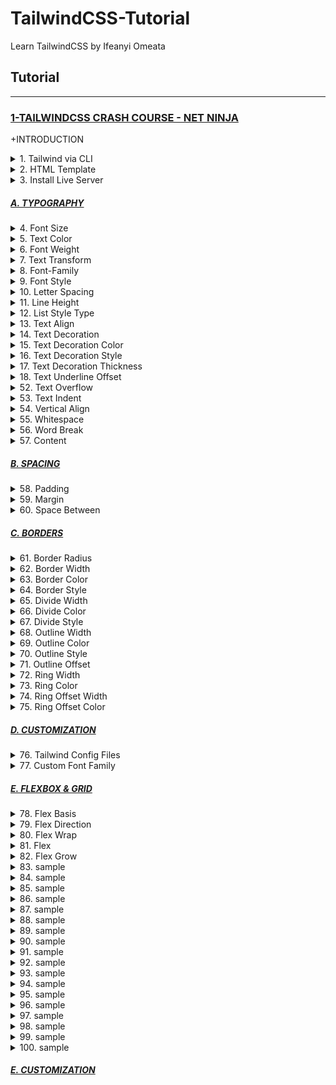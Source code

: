 # TailwindCSS-Tutorial
Learn TailwindCSS by Ifeanyi Omeata

## Tutorial

---

### [1-TAILWINDCSS CRASH COURSE - NET NINJA](#)

+INTRODUCTION

<details>
  <summary>1. Tailwind via CLI </summary>

Check Node Version:

```bash
node -v
```

Create package.json file:

```bash
npm init -y
```

Install Tailwind CSS:

```bash
npm install -D tailwindcss
```

Create a tailwind.config.js file:

```bash
npx tailwindcss init
```

Configure your template paths:

tailwind.config.js:

```javascript
/** @type {import('tailwindcss').Config} */
module.exports = {
  content: ["./public/*.{html,js}"],
  //content: ["./src/**/*.{html,js}"],
  theme: {
    extend: {},
  },
  plugins: [],
}
```

Add the Tailwind directives to your CSS:

src/styles.css:

```css
@tailwind base;
@tailwind components;
@tailwind utilities;
```

Setup Package.json build:

package.json:

```json
"scripts": {
    "build-css": "tailwindcss build -i src/styles.css -o public/styles.css --watch"
  },
```

```json
{
  "name": "ninjafood",
  "version": "1.0.0",
  "description": "",
  "main": "index.js",
  "scripts": {
    "build-css": "tailwindcss build -i src/styles.css -o public/styles.css --watch"
  },
  "keywords": [],
  "author": "",
  "license": "ISC",
  "devDependencies": {
    "tailwindcss": "^3.2.4"
  }
}
```

Start the Tailwind CLI build process:

```bash
npm run build-css
```

```bash
npx tailwindcss -i ./src/styles.css -o ./public/styles.css --watch
npx tailwindcss -i ./src/input.css -o ./dist/output.css --watch
```

Compile and minify your CSS for production:

```bash
npx tailwindcss -i ./src/styles.css -o ./public/styles.css --minify
```

</details>

<details>
  <summary>2. HTML Template</summary>

public/index.html:

```html
<html lang="en">
<head>
  <meta charset="UTF-8">
  <meta name="viewport" content="width=device-width, initial-scale=1.0">
  <title>Document</title>
  <link rel="stylesheet" href="styles.css">
</head>
<body class="text-gray-600">

    <div>
        <div>
        <nav>
            <div>
            <h1 class="font-bold uppercase">
                <a href="/">Food Ninja</a>
            </h1>
            </div>
            <ul>
            <li class="text-gray-700 font-bold">
                <a href="#">
                <span>Home</span>
                </a>
            </li>
            <li>
                <a href="#">
                <span>About</span>
                </a>
            </li>
            <li>
                <a href="#">
                <span>Contact</span>
                </a>
            </li>
            </ul>
        </nav>
        </div>

        <main>
        <div>
            <a href="#">Log in</a>
            <a href="#">Sign up</a>
        </div>

        <header>
            <h2 class="text-gray-700 text-6xl font-semibold">Recipes</h2>
            <h3 class="text-2xl font-semibold">For Ninjas</h3>
        </header>

        <div>
            <h4 class="font-bold">Latest Recipes</h4>

            <div>
            <!-- cards go here -->
            <div>
                <img src="img/stew.jpeg" alt="stew">
                <div>
                <span>5 Bean Chili Stew</span>
                <span>Recipe by Mario</span>
                </div>
            </div>
            </div>

            <h4 class="font-bold">Most Popular</h4>

            <div>
            <!-- cards go here -->
            </div>
        </div>

        <div>
            <div>Load more</div>
        </div>
        </main>
    </div>

</body>
</html>
```

</details>

<details>
  <summary>3. Install Live Server</summary>

```bash
npm install -g live-server
```

Run Live Server:

```bash
live-server public
```

</details>

##### [A. TYPOGRAPHY](#)

<details>
  <summary>4. Font Size</summary>

```html
<p class="text-sm ...">The quick brown fox ...</p>
<p class="text-base ...">The quick brown fox ...</p>
<p class="text-lg ...">The quick brown fox ...</p>
<p class="text-xl ...">The quick brown fox ...</p>
<p class="text-2xl ...">The quick brown fox ...</p>
```

```bash
Class                   Properties

text-xs	                font-size: 0.75rem; /* 12px */
                        line-height: 1rem; /* 16px */

text-sm	                font-size: 0.875rem; /* 14px */
                        line-height: 1.25rem; /* 20px */

text-base	            font-size: 1rem; /* 16px */
                        line-height: 1.5rem; /* 24px */

text-lg	                font-size: 1.125rem; /* 18px */
                        line-height: 1.75rem; /* 28px */

text-xl	                font-size: 1.25rem; /* 20px */
                        line-height: 1.75rem; /* 28px */

text-2xl	            font-size: 1.5rem; /* 24px */
                        line-height: 2rem; /* 32px */

text-3xl	            font-size: 1.875rem; /* 30px */
                        line-height: 2.25rem; /* 36px */

text-4xl	            font-size: 2.25rem; /* 36px */
                        line-height: 2.5rem; /* 40px */

text-5xl	            font-size: 3rem; /* 48px */
                        line-height: 1;

text-6xl	            font-size: 3.75rem; /* 60px */
                        line-height: 1;

text-7xl	            font-size: 4.5rem; /* 72px */
                        line-height: 1;

text-8xl	            font-size: 6rem; /* 96px */
                        line-height: 1;

text-9xl	            font-size: 8rem; /* 128px */
                        line-height: 1;
```

On Hover:

```html
<a class="text-4xl hover:text-base" href="/">Food Ninja</a>

<p class="text-sm hover:text-base">
  <!-- ... -->
</p>
```

On Media queries:

```html
<a class="text-4xl lg:text-9xl" href="/">Food Ninja</a>

<p class="text-sm md:text-base">
  <!-- ... -->
</p>
```

```html

Breakpoint prefix	        Minimum width	        CSS
sm	                        640px	                @media (min-width: 640px) { ... }
md	                        768px	                @media (min-width: 768px) { ... }
lg	                        1024px	                @media (min-width: 1024px) { ... }
xl	                        1280px	                @media (min-width: 1280px) { ... }
2xl	                        1536px	                @media (min-width: 1536px) { ... }
```



Font Size Custom Values:

```html
<a class="text-base lg:text-5base" href="/">Food Ninja</a>
```

tailwind.config.js:

```js
/** @type {import('tailwindcss').Config} */
module.exports = {
  content: ["./public/*.{html,js}"],
  theme: {
    fontSize: {
      'xs': '.75rem',
      'sm': '.875rem',
      'base': '1rem',
      '2base': '2rem',
      '3base': '3rem',
      '4base': '4rem',
      '5base': '5rem',
      'lg': '1.125rem',
      'xl': '1.25rem',
      '2xl': '1.5rem',
      '3xl': '1.875rem',
      '4xl': '2.25rem',
      '5xl': '3rem',
      '6xl': '3.75rem',
      '7xl': '4.5rem',
      '8xl': '6rem',
      '9xl': '8rem',
    },
    extend: {},
  },
  plugins: [],
}
```

Providing a default line-height:

The form => [fontSize, lineHeight]

```js
module.exports = {
  theme: {
    fontSize: {
      sm: ['14px', '20px'],
      base: ['16px', '24px'],
      lg: ['20px', '28px'],
      xl: ['24px', '32px'],
    }
  }
}
```

Also provide default letter-spacing and font-weight values:

The form => [fontSize, { lineHeight?, letterSpacing?, fontWeight? }]

```js
module.exports = {
  theme: {
    fontSize: {
      '2xl': ['1.5rem', {
        lineHeight: '2rem',
        letterSpacing: '-0.01em',
        fontWeight: '500',
      }],
      '3xl': ['1.875rem', {
        lineHeight: '2.25rem',
        letterSpacing: '-0.02em',
        fontWeight: '700',
      }],
    }
  }
}
```

Exact Values:

```html
<a class="text-[32px] lg:text-[8rem]" href="/">Food Ninja</a>

<p class="text-[14px]">
  <!-- ... -->
</p>
```

</details>

<details>
  <summary>5. Text Color</summary>

```html
<p class="text-sky-400">The quick brown fox...</p>
```

```bash
text-sky-50
text-sky-100
text-sky-200
text-sky-300
text-sky-400
text-sky-500
text-sky-600
text-sky-700
text-sky-800
text-sky-900
```

Color Choices:

```bash
text-slate-50
text-gray-50
text-zinc-50
text-neutral-50
text-stone-50
text-red-50
text-orange-50
text-amber-50
text-yellow-50
text-lime-50
text-green-50
text-emerald-50
text-teal-50
text-cyan-50
text-sky-50
text-blue-50
text-indigo-50
text-violet-50
text-purple-50
text-fuchsia-50
text-pink-50
text-rose-50
```

Default Color settings:

```html
text-inherit
text-current
text-transparent
text-black
text-white
```

Text Color Opacity:

```html
<p class="text-sky-400/100">The quick brown fox...</p>
<p class="text-sky-400/75">The quick brown fox...</p>
<p class="text-sky-400/50">The quick brown fox...</p>
<p class="text-sky-400/25">The quick brown fox...</p>
<p class="text-sky-400/0">The quick brown fox...</p>
```

```html
<p class="text-blue-600/[.06]">The quick brown fox...</p>
```

On Hover:

```html
<p class="text-slate-400 hover:text-sky-400">The quick brown fox...</p>
```

On Media queries:

```html
<p class="text-slate-400 lg:text-sky-400">The quick brown fox...</p>
```

Custom Values:

```html
<h2 class="text-exclusive text-6xl font-semibold">Recipes</h2>
```

tailwind.config.js:

```js
module.exports = {
  theme: {
    extend: {
      colors: {
        'exclusive': '#243c5a',
      },
    }
  }
}
```

Exact Values:

```html
<h2 class="text-[#50d71e] text-6xl font-semibold">Recipes</h2>

<p class="text-[#50d71e]">
  <!-- ... -->
</p>
```

</details>

<details>
  <summary>6. Font Weight</summary>

```html
Class                           Properties

font-thin	                    font-weight: 100;
font-extralight	                    font-weight: 200;
font-light	                    font-weight: 300;
font-normal	                    font-weight: 400;
font-medium	                    font-weight: 500;
font-semibold	                    font-weight: 600;
font-bold	                    font-weight: 700;
font-extrabold	                    font-weight: 800;
font-black	                    font-weight: 900;
```

```html
<p class="font-light ...">The quick brown fox ...</p>
<p class="font-normal ...">The quick brown fox ...</p>
<p class="font-medium ...">The quick brown fox ...</p>
<p class="font-semibold ...">The quick brown fox ...</p>
<p class="font-bold ...">The quick brown fox ...</p>
```

Custom Values:

```html
<h2 class="text-[#30638E] text-6xl font-extreme">Recipes</h2>
```

tailwind.config.js:

```js
module.exports = {
  theme: {
    fontWeight: {
      hairline: 100,
      'extra-light': 100,
      thin: 200,
      light: 300,
      normal: 400,
      medium: 500,
      semibold: 600,
      bold: 700,
      extrabold: 800,
      'extra-bold': 800,
      black: 900,
      'extreme': 900,
    }
  }
}
```

Exact Values:

```html
<h2 class="text-[#30638E] text-6xl font-[900]">Recipes</h2>

<p class="font-[100]">
  <!-- ... -->
</p>
```

</details>

<details>
  <summary>7. Text Transform</summary>

```html
Class                       Properties
uppercase	                text-transform: uppercase;
lowercase	                text-transform: lowercase;
capitalize	                text-transform: capitalize;
normal-case	                text-transform: none;
```

```html
<p class="normal-case ...">The quick brown fox ...</p>
<p class="uppercase ...">The quick brown fox ...</p>
<p class="lowercase ...">The quick brown fox ...</p>
<p class="capitalize ...">The quick brown fox ...</p>
```

On Hover:

```html
<h2 class="text-[#30638E] text-6xl font-[900] hover:uppercase">Recipes</h2>
```

On Media queries:

```html
<h2 class="text-[#30638E] text-6xl font-[900] lg:uppercase">Recipes</h2>
```

</details>

<details>
  <summary>8. Font-Family</summary>

```html
Class                       Properties

font-sans	                font-family: ui-sans-serif, system-ui, -apple-system,
                            BlinkMacSystemFont, "Segoe UI", Roboto, "Helvetica Neue", Arial, "Noto Sans", sans-serif, "Apple Color Emoji", "Segoe UI Emoji", "Segoe UI Symbol", "Noto Color Emoji";
font-serif	                font-family: ui-serif, Georgia, Cambria, "Times New Roman",
                            Times, serif;
font-mono	                font-family: ui-monospace, SFMono-Regular, Menlo, Monaco,
                            Consolas, "Liberation Mono", "Courier New", monospace;
```

```html
<p class="font-sans ...">The quick brown fox ...</p>
<p class="font-serif ...">The quick brown fox ...</p>
<p class="font-mono ...">The quick brown fox ...</p>
```

On Hover:

```html
<p class="font-sans hover:font-serif">
  <!-- ... -->
</p>
```

On Media queries:

```html
<p class="font-sans md:font-serif">
  <!-- ... -->
</p>
```

Custom Values:

tailwind.config.js:

```js
module.exports = {
  theme: {
    fontFamily: {
      'sans': ['ui-sans-serif', 'system-ui', ...],
      'serif': ['ui-serif', 'Georgia', ...],
      'mono': ['ui-monospace', 'SFMono-Regular', ...],
      'display': ['Oswald', ...],
      'body': ['"Open Sans"', ...],
    }
  }
}
```

```js
{
  // Array format:
  'sans': ['Helvetica', 'Arial', 'sans-serif'],

  // Comma-delimited format:
  'sans': 'Helvetica, Arial, sans-serif',
}
```

Exact Values:

```html
<h2 class="text-[#30638E] text-6xl font-[900] lg:uppercase font-['Open_Sans']">Recipes</h2>

<p class="font-['Open_Sans']">
  <!-- ... -->
</p>
```

Base Values:

styles.css:

```css
@tailwind base;
@tailwind components;
@tailwind utilities;

@layer base {
  html {
    font-family: Proxima Nova, system-ui, sans-serif;
  }
}
```

</details>

<details>
  <summary>9. Font Style </summary>

```html
Class               Properties

italic	            font-style: italic;
not-italic	        font-style: normal;
```

```html
<p class="italic ...">The quick brown fox ...</p>
<p class="not-italic ...">The quick brown fox ...</p>
```

On Hover:

```html
<h2 class="text-[#30638E] text-6xl font-[900] hover:italic">Recipes</h2>

<p class="italic hover:not-italic">
  <!-- ... -->
</p>
```

On Media queries:

```html
<h2 class="text-[#30638E] text-6xl font-[900] lg:italic">Recipes</h2>

<p class="italic md:not-italic">
  <!-- ... -->
</p>
```

</details>

<details>
  <summary>10. Letter Spacing</summary>

```html
Class                   Properties

tracking-tighter	    letter-spacing: -0.05em;
tracking-tight	        letter-spacing: -0.025em;
tracking-normal	        letter-spacing: 0em;
tracking-wide	        letter-spacing: 0.025em;
tracking-wider	        letter-spacing: 0.05em;
tracking-widest	        letter-spacing: 0.1em;
```

```html
<p class="tracking-tight ...">The quick brown fox ...</p>
<p class="tracking-normal ...">The quick brown fox ...</p>
<p class="tracking-wide ...">The quick brown fox ...</p>
```

Using negative values:

```html
<p class="-tracking-2">The quick brown fox ...</p>
```

tailwind.config.js:

```js
module.exports = {
  theme: {
    letterSpacing: {
      '1': '0em',
      '2': '0.025em',
      '3': '0.05em',
      '4': '0.1em',
    }
  }
}
```

On Hover:

```html
<p class="tracking-tight hover:tracking-wide">
  <!-- ... -->
</p>
```

On Media queries:

```html
<p class="tracking-tight md:tracking-wide">
  <!-- ... -->
</p>
```

Custom Values:

tailwind.config.js:

```js
module.exports = {
  theme: {
    letterSpacing: {
      tightest: '-.075em',
      tighter: '-.05em',
      tight: '-.025em',
      normal: '0',
      wide: '.025em',
      wider: '.05em',
      widest: '.1em',
      widest: '.25em',
    }
  }
}
```

Exact Values:

```html
<h2 class="text-[#30638E] text-6xl font-[900] tracking-[.25em]">Recipes</h2>
```

</details>

<details>
  <summary>11. Line Height</summary>

```html
Class               Properties
leading-3	        line-height: .75rem; /* 12px */
leading-4	        line-height: 1rem; /* 16px */
leading-5	        line-height: 1.25rem; /* 20px */
leading-6	        line-height: 1.5rem; /* 24px */
leading-7	        line-height: 1.75rem; /* 28px */
leading-8	        line-height: 2rem; /* 32px */
leading-9	        line-height: 2.25rem; /* 36px */
leading-10	        line-height: 2.5rem; /* 40px */
leading-none	    line-height: 1;
leading-tight	    line-height: 1.25;
leading-snug	    line-height: 1.375;
leading-normal	    line-height: 1.5;
leading-relaxed	    line-height: 1.625;
leading-loose	    line-height: 2;
```

```html
<p class="leading-normal ...">So I started to walk into the water...</p>
<p class="leading-relaxed ...">So I started to walk into the water...</p>
<p class="leading-loose ...">So I started to walk into the water...</p>
```

```html
<p class="leading-6 ...">So I started to walk into the water...</p>
<p class="leading-7 ...">So I started to walk into the water...</p>
<p class="leading-8 ...">So I started to walk into the water...</p>
```

On Hover:

```html
<h3 class="text-2xl font-semibold leading-none hover:leading-loose">For Ninjas</h3>
```

On Media queries:

```html
<h3 class="text-2xl font-semibold leading-none lg:leading-loose">For Ninjas</h3>
```

Custom Values:

tailwind.config.js:

```js
module.exports = {
  theme: {
    extend: {
      lineHeight: {
        'extra-loose': '2.5',
        '12': '3rem',
      }
    }
  }
}
```

Exact Values:

```html
<h3 class="text-2xl font-semibold leading-[3rem]">For Ninjas</h3>
```

</details>

<details>
  <summary>12. List Style Type</summary>

```html
Class           Properties
list-none	    list-style-type: none;
list-disc	    list-style-type: disc;
list-decimal	    list-style-type: decimal;
```

```html
<ul class="list-disc list-inside">
  <li>Now this is a story all about how, my life got flipped-turned upside down</li>
  <!-- ... -->
</ul>

<ol class="list-decimal list-inside">
  <li>Now this is a story all about how, my life got flipped-turned upside down</li>
  <!-- ... -->
</ol>

<ul class="list-none list-inside">
  <li>Now this is a story all about how, my life got flipped-turned upside down</li>
  <!-- ... -->
</ul>
```

On Hover:

```html
<ol class="list-none hover:list-decimal list-inside">
    <li>Now this is a story all about how, my life got flipped-turned upside down</li>
    <li>Now this is a story all about how, my life got flipped-turned upside down</li>
</ol>
```

On Media queries:

```html
<ol class="list-none lg:list-decimal list-inside">
    <li>Now this is a story all about how, my life got flipped-turned upside down</li>
    <li>Now this is a story all about how, my life got flipped-turned upside down</li>
</ol>
```

Custom Values:

tailwind.config.js:

```js
module.exports = {
  theme: {
    listStyleType: {
      none: 'none',
      disc: 'disc',
      decimal: 'decimal',
      square: 'square',
      roman: 'upper-roman',
    }
  }
}
```

Exact Values:

```html
 <ol class="list-[upper-roman] list-inside">
    <li>Now this is a story all about how, my life got flipped-turned upside down</li>
    <li>Now this is a story all about how, my life got flipped-turned upside down</li>
</ol>
```

List Style Position:

```html
Class               Properties
list-inside	        list-style-position: inside;
list-outside	        list-style-position: outside;
```

```html
<ul class="list-inside ...">
  <li>5 cups chopped Porcini mushrooms</li>
  <!-- ... -->
</ul>

<ul class="list-outside ...">
  <li>5 cups chopped Porcini mushrooms</li>
  <!-- ... -->
</ul>
```

</details>

<details>
  <summary>13. Text Align</summary>

```html
Class           Properties
text-left	    text-align: left;
text-center	    text-align: center;
text-right	    text-align: right;
text-justify	    text-align: justify;
text-start	    text-align: start;
text-end	    text-align: end;
```

```html
<p class="text-left ...">So I started to walk into the water...</p>
<p class="text-center ...">So I started to walk into the water...</p>
<p class="text-right ...">So I started to walk into the water...</p>
<p class="text-justify ...">So I started to walk into the water...</p>
```

On Hover:

```html
<p class="text-left hover:text-center">So I started to walk into the water...</p>
```

On Media queries:

```html
<p class="text-left lg:text-center">So I started to walk into the water...</p>
```

</details>

<details>
  <summary>14. Text Decoration</summary>

```html
Class           Properties

underline	    text-decoration-line: underline;
overline	    text-decoration-line: overline;
line-through	    text-decoration-line: line-through;
no-underline	    text-decoration-line: none;
```

```html
<p class="underline ...">The quick brown fox ...</p>
<p class="overline ...">The quick brown fox ...</p>
<p class="line-through ...">The quick brown fox ...</p>
<p class="no-underline ...">The quick brown fox ...</p>
```

On Hover:

```html
<a href="#" class="no-underline hover:underline">This is a sentence.</a>
```

On Media queries:

```html
<a href="#" class="no-underline lg:underline">This is a sentence.</a>
```

</details>

<details>
  <summary>15. Text Decoration Color</summary>

```html
Class                       Properties
decoration-inherit	        text-decoration-color: inherit;
decoration-current	        text-decoration-color: currentColor;
decoration-transparent	        text-decoration-color: transparent;
decoration-black	        text-decoration-color: #000;
decoration-white	        text-decoration-color: #fff;
decoration-slate-50	        text-decoration-color: #f8fafc;
decoration-slate-100	        text-decoration-color: #f1f5f9;
decoration-slate-200	        text-decoration-color: #e2e8f0;
decoration-slate-300	        text-decoration-color: #cbd5e1;
decoration-slate-400	        text-decoration-color: #94a3b8;
decoration-slate-500	        text-decoration-color: #64748b;
decoration-slate-600	        text-decoration-color: #475569;
decoration-slate-700	        text-decoration-color: #334155;
decoration-slate-800	        text-decoration-color: #1e293b;
decoration-slate-900	        text-decoration-color: #0f172a;
```

```html
<div>
  <p>
    I’m Derek, an astro-engineer based in Tattooine. I like to build X-Wings at
    <a class="underline decoration-sky-500">My Company, Inc</a>.
    Outside of work, I like to <a class="underline decoration-pink-500">watch
    pod-racing</a> and have <a class="underline decoration-indigo-500">light-saber</a> fights.
  </p>
</div>
```

Changing the opacity:

```html
<div>
  <p>
    I’m Derek, an astro-engineer based in Tattooine. I like to build X-Wings at
    <a class="underline decoration-sky-500/30">My Company, Inc</a>.
    Outside of work, I like to <a class="underline decoration-pink-500/30">watch
    pod-racing</a> and have <a class="underline decoration-indigo-500/30">light-saber</a> fights.
  </p>
</div>
```

```html
<strong class="underline decoration-sky-500/[.33]"></strong>
```

On Hover:

```html
<p class="underline decoration-sky-600 hover:decoration-blue-400">
  <!-- ... -->
</p>
```

```html
<a href="#" class="no-underline hover:underline hover:decoration-pink-700">This is a sentence.</a>
```

On Media queries:

```html
<p class="underline decoration-sky-600 md:decoration-blue-400">
  <!-- ... -->
</p>
```

Custom Values:

tailwind.config.js:

```js
module.exports = {
  theme: {
    extend: {
      colors: {
        'regal-blue': '#243c5a',
      },
    }
  }
}
```

Exact values:

```html
<p class="decoration-[#50d71e]">
  <!-- ... -->
</p>
```

</details>

<details>
  <summary>16. Text Decoration Style</summary>

```html
Class                   Properties

decoration-solid	    text-decoration-style: solid;
decoration-double	    text-decoration-style: double;
decoration-dotted	    text-decoration-style: dotted;
decoration-dashed	    text-decoration-style: dashed;
decoration-wavy	        text-decoration-style: wavy;
```

```html
<p class="underline decoration-solid ...">The quick brown fox...</p>
<p class="underline decoration-double ...">The quick brown fox...</p>
<p class="underline decoration-dotted ...">The quick brown fox...</p>
<p class="underline decoration-dashed ...">The quick brown fox...</p>
<p class="underline decoration-wavy ...">The quick brown fox...</p>
```

On Hover:

```html
<p class="underline hover:decoration-dashed">
  <!-- ... -->
</p>
```

On Media Queries:

```html
<p class="underline md:decoration-dashed">
  <!-- ... -->
</p>
```

</details>

<details>
  <summary>17. Text Decoration Thickness</summary>

```html
Class                   Properties

decoration-auto	        text-decoration-thickness: auto;
decoration-from-font	text-decoration-thickness: from-font;
decoration-0	        text-decoration-thickness: 0px;
decoration-1	        text-decoration-thickness: 1px;
decoration-2	        text-decoration-thickness: 2px;
decoration-4	        text-decoration-thickness: 4px;
decoration-8	        text-decoration-thickness: 8px;
```

```html
<p class="underline decoration-1 ...">The quick brown fox...</p>
<p class="underline decoration-2 ...">The quick brown fox...</p>
<p class="underline decoration-4 ...">The quick brown fox...</p>
```

On Hover:

```html
<p class="underline hover:decoration-4">
  <!-- ... -->
</p>
```

On Media queries:

```html
<p class="underline md:decoration-4">
  <!-- ... -->
</p>
```

Custom Values:

tailwind.config.js:

```js

module.exports = {
  theme: {
    extend: {
      textDecorationThickness: {
        3: '3px',
      }
    }
  }
}
```

Exact values:

```html
<p class="decoration-[3px]">
  <!-- ... -->
</p>
```

</details>

<details>
  <summary>18. Text Underline Offset</summary>

```html
Class                       Properties
underline-offset-auto	    text-underline-offset: auto;
underline-offset-0	    text-underline-offset: 0px;
underline-offset-1	    text-underline-offset: 1px;
underline-offset-2	    text-underline-offset: 2px;
underline-offset-4	    text-underline-offset: 4px;
underline-offset-8	    text-underline-offset: 8px;
```

```html
<p class="underline underline-offset-1 ...">The quick brown fox...</p>
<p class="underline underline-offset-2 ...">The quick brown fox...</p>
<p class="underline underline-offset-4 ...">The quick brown fox...</p>
<p class="underline underline-offset-8 ...">The quick brown fox...</p>
```

On Hover:

```html
<p class="underline hover:underline-offset-4">
  <!-- ... -->
</p>
```

On Media queries:

```html
<p class="underline md:underline-offset-4">
  <!-- ... -->
</p>
```

Custom Values:

tailwind.config.js:

```js
module.exports = {
  theme: {
    extend: {
      textUnderlineOffset: {
        3: '3px',
      }
    }
  }
}
```

Exact Values:

```html
<p class="underline-offset-[3px]">
  <!-- ... -->
</p>
```

</details>

<details>
  <summary>52. Text Overflow</summary>

```html
Class               Properties

truncate	    overflow: hidden;
                    text-overflow: ellipsis;
                    white-space: nowrap;
text-ellipsis	    text-overflow: ellipsis;
text-clip	    text-overflow: clip;
```

```html
<p class="truncate ...">...</p>
<p class="text-ellipsis overflow-hidden ...">...</p>
<p class="text-clip overflow-hidden ...">...</p>
```

On Hover:

```html
<p class="truncate hover:text-clip">
  <!-- ... -->
</p>
```

On Media queries:

```html
<p class="truncate md:text-clip">
  <!-- ... -->
</p>
```

</details>

<details>
  <summary>53. Text Indent</summary>

```html
Class       Properties
indent-0	text-indent: 0px;
indent-px	text-indent: 1px;
indent-0.5	text-indent: 0.125rem; /* 2px */
indent-1	text-indent: 0.25rem; /* 4px */
indent-1.5	text-indent: 0.375rem; /* 6px */
indent-2	text-indent: 0.5rem; /* 8px */
indent-2.5	text-indent: 0.625rem; /* 10px */
indent-3	text-indent: 0.75rem; /* 12px */
indent-3.5	text-indent: 0.875rem; /* 14px */
indent-4	text-indent: 1rem; /* 16px */
indent-5	text-indent: 1.25rem; /* 20px */
indent-6	text-indent: 1.5rem; /* 24px */
indent-7	text-indent: 1.75rem; /* 28px */
indent-8	text-indent: 2rem; /* 32px */
indent-9	text-indent: 2.25rem; /* 36px */
indent-10	text-indent: 2.5rem; /* 40px */
indent-11	text-indent: 2.75rem; /* 44px */
indent-12	text-indent: 3rem; /* 48px */
indent-14	text-indent: 3.5rem; /* 56px */
indent-16	text-indent: 4rem; /* 64px */
indent-20	text-indent: 5rem; /* 80px */
indent-24	text-indent: 6rem; /* 96px */
indent-28	text-indent: 7rem; /* 112px */
indent-32	text-indent: 8rem; /* 128px */
indent-36	text-indent: 9rem; /* 144px */
indent-40	text-indent: 10rem; /* 160px */
indent-44	text-indent: 11rem; /* 176px */
indent-48	text-indent: 12rem; /* 192px */
indent-52	text-indent: 13rem; /* 208px */
indent-56	text-indent: 14rem; /* 224px */
indent-60	text-indent: 15rem; /* 240px */
indent-64	text-indent: 16rem; /* 256px */
indent-72	text-indent: 18rem; /* 288px */
indent-80	text-indent: 20rem; /* 320px */
indent-96	text-indent: 24rem; /* 384px */
```

```html
<p class="indent-8">
  So I started to walk into the water. I won't lie to you boys, I was
  terrified. But I pressed on, and as I made my way past the breakers
  a strange calm came over me. I don't know if it was divine intervention
  or the kinship of all living things but I tell you Jerry at that moment,
  I <em>was</em> a marine biologist.
</p>
```

```html
<div class="-indent-8">
  So I started to walk into the water. I won't lie to...
</div>
```

On Hover:

```html
<div class="indent-4 hover:indent-8">
  <!-- ... -->
</div>
```

On Media queries:

```html
<div class="indent-4 md:indent-8">
  <!-- ... -->
</div>
```

Custom Values:

tailwind.config.js:

```js
module.exports = {
  theme: {
    extend: {
      spacing: {
        '128': '32rem',
      }
    }
  }
}
```

```js
module.exports = {
  theme: {
    extend: {
      textIndent: {
        '128': '32rem',
      }
    }
  }
}
```

Exact Values:

```html
<div class="indent-[50%]">
  <!-- ... -->
</div>
```

</details>

<details>
  <summary>54. Vertical Align</summary>

```html
Class                   Properties
align-baseline	        vertical-align: baseline;
align-top	        vertical-align: top;
align-middle	        vertical-align: middle;
align-bottom	        vertical-align: bottom;
align-text-top	        vertical-align: text-top;
align-text-bottom	vertical-align: text-bottom;
align-sub	        vertical-align: sub;
align-super	        vertical-align: super;
```

```html
<span class="inline-block align-baseline ...">...</span>
<span class="inline-block align-top ...">...</span>
<span class="inline-block align-middle ...">...</span>
<span class="inline-block align-bottom ...">...</span>
<span class="inline-block align-text-top ...">...</span>
<span class="inline-block align-text-bottom ...">...</span>
```

On Hover:

```html
<p class="align-middle hover:align-top">
  <!-- ... -->
</p>
```

On Media queries:

```html
<p class="align-middle md:align-top">
  <!-- ... -->
</p>
```

Exact Values:

```html
<div class="align-[4px]">
  <!-- ... -->
</div>
```

</details>

<details>
  <summary>55. Whitespace</summary>

```html
Class                           Properties
whitespace-normal	        white-space: normal;
whitespace-nowrap	        white-space: nowrap;
whitespace-pre	                white-space: pre;
whitespace-pre-line	        white-space: pre-line;
whitespace-pre-wrap	        white-space: pre-wrap;
```

Normal -
Use whitespace-normal to cause text to wrap normally within an element. Newlines and spaces will be collapsed.

```html
<div class="w-3/4 ...">
  <div class="whitespace-normal ...">Hey everyone!

It's almost 2022       and we still don't know if there is aliens living among us, or do we? Maybe the person writing this is an alien.

You will never know.</div>
</div>
```

No Wrap -
Use whitespace-nowrap to prevent text from wrapping within an element. Newlines and spaces will be collapsed.

```html
<div class="w-3/4 overflow-x-auto ...">
  <div class="whitespace-nowrap ...">Hey everyone!

It's almost 2022       and we still don't know if there is aliens living among us, or do we? Maybe the person writing this is an alien.

You will never know.</div>
</div>
```

Pre -
Use whitespace-pre to preserve newlines and spaces within an element. Text will not be wrapped.

```html
<div class="w-3/4 overflow-x-auto ...">
  <div class="whitespace-pre ...">Hey everyone!

It's almost 2022       and we still don't know if there is aliens living among us, or do we? Maybe the person writing this is an alien.

You will never know.</div>
</div>
```

Pre Line -
Use whitespace-pre-line to preserve newlines but not spaces within an element. Text will be wrapped normally.

```html
<div class="w-3/4 ...">
  <div class="whitespace-pre-line ...">Hey everyone!

It's almost 2022       and we still don't know if there is aliens living among us, or do we? Maybe the person writing this is an alien.

You will never know.</div>
</div>
```

Pre Wrap -
Use whitespace-pre-wrap to preserve newlines and spaces within an element. Text will be wrapped normally.

```html
<div class="w-3/4 ...">
  <div class="whitespace-pre-wrap ...">Hey everyone!

It's almost 2022       and we still don't know if there is aliens living among us, or do we? Maybe the person writing this is an alien.

You will never know.</div>
</div>
```

On Hover:

```html
<div class="whitespace-normal hover:whitespace-pre">
  <!-- ... -->
</div>
```

On Media queries:

```html
<div class="whitespace-normal md:whitespace-pre">
  <!-- ... -->
</div>
```

</details>

<details>
  <summary>56. Word Break</summary>

```html
Class                   Properties
break-normal	        overflow-wrap: normal;
word-break:             normal;
break-words	        overflow-wrap: break-word;
break-all	        word-break: break-all;
break-keep	        word-break: keep-all;
```

```html
<p class="break-normal ...">...</p>
<p class="break-words ...">...</p>
<p class="break-all ...">...</p>
```

On Hover:

```html
<p class="break-normal hover:break-all">
  <!-- ... -->
</p>
```

On Media queries:

```html
<p class="break-normal md:break-all">
  <!-- ... -->
</p>
```

</details>

<details>
  <summary>57. Content</summary>

```html
Class               Properties
content-none	    content: none;
```

Setting a pseudo-element's content:

```html
Higher resolution means more than just a better-quality image. With a Retina
6K display, <a class="text-sky-400 after:content-['_↗'] ..." href="https://www.
apple.com/pro-display-xdr/" target="_blank">Pro Display XDR</a> gives you
nearly 40 percent more screen real estate than a 5K display.
```

Referencing an attribute value:

```html
<div before="Hello World" class="before:content-[attr(before)]">
  <!-- ... -->
</div>
```

Using spaces and underscores:

```html
<div class="before:content-['Hello_World']">
  <!-- ... -->
</div>
```

```html
<div class="before:content-['Hello\_World']">
  <!-- ... -->
</div>
```

On Hover:

```html
<div class="before:content-['Not_Hovering'] hover:before:content-['Hovering']">
  <!-- ... -->
</div>
```

On Media queries:

```html
<div class="before:content-['Mobile'] md:before:content-['Desktop']">
  <!-- ... -->
</div>
```

Custom Values:

tailwind.config.js:

```js
module.exports = {
  theme: {
    extend: {
      content: {
        'link': 'url("/icons/link.svg")',
      },
    }
  }
}
```

Exact Values:

```html
<div class="before:content-['Hello_World']">
  <!-- ... -->
</div>
```

</details>

##### [B. SPACING](#)

<details>
  <summary>58. Padding</summary>

```html
Class                       Properties
<!-- p-0 -->
p-0	                    padding: 0px;
px-0	                    padding-left: 0px;
                            padding-right: 0px;
py-0	                    padding-top: 0px;
                            padding-bottom: 0px;
pt-0	                    padding-top: 0px;
pr-0	                    padding-right: 0px;
pb-0	                    padding-bottom: 0px;
pl-0	                    padding-left: 0px;
p-px	                    padding: 1px;
px-px	                    padding-left: 1px;
                            padding-right: 1px;
py-px	                    padding-top: 1px;
                            padding-bottom: 1px;
pt-px	                    padding-top: 1px;
pr-px	                    padding-right: 1px;
pb-px	                    padding-bottom: 1px;
pl-px	                    padding-left: 1px;
<!-- p-0.5 -->
p-0.5	                    padding: 0.125rem; /* 2px */
px-0.5	                    padding-left: 0.125rem; /* 2px */
                            padding-right: 0.125rem; /* 2px */
py-0.5	                    padding-top: 0.125rem; /* 2px */
                            padding-bottom: 0.125rem; /* 2px */
pt-0.5	                    padding-top: 0.125rem; /* 2px */
pr-0.5	                    padding-right: 0.125rem; /* 2px */
pb-0.5	                    padding-bottom: 0.125rem; /* 2px */
pl-0.5	                    padding-left: 0.125rem; /* 2px */
<!-- p-1 -->
p-1	                    padding: 0.25rem; /* 4px */
px-1	                    padding-left: 0.25rem; /* 4px */
                            padding-right: 0.25rem; /* 4px */
py-1	                    padding-top: 0.25rem; /* 4px */
                            padding-bottom: 0.25rem; /* 4px */
pt-1	                    padding-top: 0.25rem; /* 4px */
pr-1	                    padding-right: 0.25rem; /* 4px */
pb-1	                    padding-bottom: 0.25rem; /* 4px */
pl-1	                    padding-left: 0.25rem; /* 4px */
<!-- others -->
p-1.5	                    padding: 0.375rem; /* 6px */
p-2	                    padding: 0.5rem; /* 8px */
p-3	                    padding: 0.75rem; /* 12px */
p-4	                    padding: 1rem; /* 16px */
p-5	                    padding: 1.25rem; /* 20px */
p-6	                    padding: 1.5rem; /* 24px */
p-7	                    padding: 1.75rem; /* 28px */
p-8	                    padding: 2rem; /* 32px */
p-9	                    padding: 2.25rem; /* 36px */
p-10	                    padding: 2.5rem; /* 40px */
p-11	                    padding: 2.75rem; /* 44px */
p-12	                    padding: 3rem; /* 48px */
p-14	                    padding: 3.5rem; /* 56px */
p-16	                    padding: 4rem; /* 64px */
p-20	                    padding: 5rem; /* 80px */
p-24	                    padding: 6rem; /* 96px */
p-28	                    padding: 7rem; /* 112px */
p-32	                    padding: 8rem; /* 128px */
p-36	                    padding: 9rem; /* 144px */
p-40	                    padding: 10rem; /* 160px */
p-44                        padding: 11rem; /* 176px */
p-48	                    padding: 12rem; /* 192px */
p-52	                    padding: 13rem; /* 208px */
p-56	                    padding: 14rem; /* 224px */
p-60	                    padding: 15rem; /* 240px */
p-64	                    padding: 16rem; /* 256px */
p-72	                    padding: 18rem; /* 288px */
p-80	                    padding: 20rem; /* 320px */
p-96	                    padding: 24rem; /* 384px */
```

```html
<div class="pt-6 ...">pt-6</div>
<div class="pr-4 ...">pr-4</div>
<div class="pb-8 ...">pb-8</div>
<div class="pl-2 ...">pl-2</div>

<div class="px-8 ...">px-8</div>
<div class="py-8 ...">py-8</div>
<div class="p-8 ...">p-8</div>
```

On Hover:

```html
<div class="py-4 hover:py-8">
  <!-- ... -->
</div>
```

On Media queries:

```html
<div class="py-4 md:py-8">
  <!-- ... -->
</div>
```

Custom Values:

tailwind.config.js:

```js
module.exports = {
  theme: {
    extend: {
      spacing: {
        '5px': '5px',
      }
    }
  }
}
```

```js
module.exports = {
  theme: {
    extend: {
      padding: {
        '5px': '5px',
      }
    }
  }
}
```

Exact Values:

```html
<div class="p-[5px]">
  <!-- ... -->
</div>
```

</details>

<details>
  <summary>59. Margin</summary>

```html
Class                   Properties
<!-- p-0 -->
m-0	                margin: 0px;
mx-0	                margin-left: 0px;
                        margin-right: 0px;
my-0	                margin-top: 0px;
                        margin-bottom: 0px;
mt-0	                margin-top: 0px;
mr-0	                margin-right: 0px;
mb-0	                margin-bottom: 0px;
ml-0	                margin-left: 0px;
<!-- p-px -->
m-px	                margin: 1px;
mx-px	                margin-left: 1px;
                        margin-right: 1px;
my-px	                margin-top: 1px;
                        margin-bottom: 1px;
mt-px	                margin-top: 1px;
mr-px	                margin-right: 1px;
mb-px	                margin-bottom: 1px;
ml-px	                margin-left: 1px;
<!-- p-0.5 -->
m-0.5	                margin: 0.125rem; /* 2px */
mx-0.5	                margin-left: 0.125rem; /* 2px */
                        margin-right: 0.125rem; /* 2px */
my-0.5	                margin-top: 0.125rem; /* 2px */
                        margin-bottom: 0.125rem; /* 2px */
mt-0.5	                margin-top: 0.125rem; /* 2px */
mr-0.5	                margin-right: 0.125rem; /* 2px */
mb-0.5	                margin-bottom: 0.125rem; /* 2px */
ml-0.5	                margin-left: 0.125rem; /* 2px */
<!-- p-1 -->
m-1	                margin: 0.25rem; /* 4px */
mx-1	                margin-left: 0.25rem; /* 4px */
                        margin-right: 0.25rem; /* 4px */
my-1	                margin-top: 0.25rem; /* 4px */
                        margin-bottom: 0.25rem; /* 4px */
mt-1	                margin-top: 0.25rem; /* 4px */
mr-1	                margin-right: 0.25rem; /* 4px */
mb-1	                margin-bottom: 0.25rem; /* 4px */
ml-1	                margin-left: 0.25rem; /* 4px */
<!-- others -->
m-1.5	                margin: 0.375rem; /* 6px */
m-2	                margin: 0.5rem; /* 8px */
m-2.5	                margin: 0.625rem; /* 10px */
m-3	                margin: 0.75rem; /* 12px */
m-3.5	                margin: 0.875rem; /* 14px */
m-4	                margin: 1rem; /* 16px */
m-5	                margin: 1.25rem; /* 20px */
m-6	                margin: 1.5rem; /* 24px */
m-7	                margin: 1.75rem; /* 28px */
m-8	                margin: 2rem; /* 32px */
m-9	                margin: 2.25rem; /* 36px */
m-10	                margin: 2.5rem; /* 40px */
m-11	                margin: 2.75rem; /* 44px */
m-12	                margin: 3rem; /* 48px */
m-14	                margin: 3.5rem; /* 56px */
m-16	                margin: 4rem; /* 64px */
m-20	                margin: 5rem; /* 80px */
m-24	                margin: 6rem; /* 96px */
m-28	                margin: 7rem; /* 112px */
m-32	                margin: 8rem; /* 128px */
m-36	                margin: 9rem; /* 144px */
m-40	                margin: 10rem; /* 160px */
m-44	                margin: 11rem; /* 176px */
m-48	                margin: 12rem; /* 192px */
m-52	                margin: 13rem; /* 208px */
m-56	                margin: 14rem; /* 224px */
m-60	                margin: 15rem; /* 240px */
m-64	                margin: 16rem; /* 256px */
m-72	                margin: 18rem; /* 288px */
m-80	                margin: 20rem; /* 320px */
m-96	                margin: 24rem; /* 384px */
<!-- auto -->
m-auto	                margin: auto;
mx-auto	                margin-left: auto;
                        margin-right: auto;
my-auto	                margin-top: auto;
                        margin-bottom: auto;
mt-auto	                margin-top: auto;
mr-auto	                margin-right: auto;
mb-auto	                margin-bottom: auto;
ml-auto	                margin-left: auto;
```

```html
<div class="mt-6 ...">mt-6</div>
<div class="mr-4 ...">mr-4</div>
<div class="mb-8 ...">mb-8</div>
<div class="ml-2 ...">ml-2</div>

<div class="mx-8 ...">mx-8</div>
<div class="my-8 ...">my-8</div>
<div class="m-8 ...">m-8</div>

<div class="w-36 h-16 bg-sky-400 opacity-20 ..."></div>
<div class="-mt-8 bg-sky-300 ...">-mt-8</div>
```

On Hover:

```html
<div class="mt-4 hover:mt-8">
  <!-- ... -->
</div>
```

On Media Queries:

```html
<div class="mt-4 md:mt-8">
  <!-- ... -->
</div>
```

Custom Values:

tailwind.config.js:

```js
module.exports = {
  theme: {
    extend: {
      spacing: {
        '5px': '5px',
      }
    }
  }
}
```

```js
module.exports = {
  theme: {
    extend: {
      margin: {
        '5px': '5px',
      }
    }
  }
}
```

Exact Values:

```html
<div class="m-[5px]">
  <!-- ... -->
</div>
```

</details>

<details>
  <summary>60. Space Between</summary>

```html
Class                       Properties

space-x-0 > * + *	    margin-left: 0px;
space-y-0 > * + *	    margin-top: 0px;
space-x-0.5 > * + *	    margin-left: 0.125rem; /* 2px */
space-y-0.5 > * + *	    margin-top: 0.125rem; /* 2px */
space-x-1 > * + *	    margin-left: 0.25rem; /* 4px */
space-y-1 > * + *	    margin-top: 0.25rem; /* 4px */
space-x-1.5 > * + *	    margin-left: 0.375rem; /* 6px */
space-y-1.5 > * + *	    margin-top: 0.375rem; /* 6px */
space-x-2 > * + *	    margin-left: 0.5rem; /* 8px */
space-y-2 > * + *	    margin-top: 0.5rem; /* 8px */
space-x-2.5 > * + *	    margin-left: 0.625rem; /* 10px */
space-y-2.5 > * + *	    margin-top: 0.625rem; /* 10px */
space-x-3 > * + *	    margin-left: 0.75rem; /* 12px */
space-y-3 > * + *	    margin-top: 0.75rem; /* 12px */
space-x-3.5 > * + *	    margin-left: 0.875rem; /* 14px */
space-y-3.5 > * + *	    margin-top: 0.875rem; /* 14px */
space-x-4 > * + *	    margin-left: 1rem; /* 16px */
space-y-4 > * + *	    margin-top: 1rem; /* 16px */
space-x-5 > * + *	    margin-left: 1.25rem; /* 20px */
space-y-5 > * + *	    margin-top: 1.25rem; /* 20px */
space-x-6 > * + *	    margin-left: 1.5rem; /* 24px */
space-y-6 > * + *	    margin-top: 1.5rem; /* 24px */
space-x-7 > * + *	    margin-left: 1.75rem; /* 28px */
space-y-7 > * + *	    margin-top: 1.75rem; /* 28px */
space-x-8 > * + *	    margin-left: 2rem; /* 32px */
space-y-8 > * + *	    margin-top: 2rem; /* 32px */
space-x-9 > * + *	    margin-left: 2.25rem; /* 36px */
space-y-9 > * + *	    margin-top: 2.25rem; /* 36px */
space-x-10 > * + *	    margin-left: 2.5rem; /* 40px */
space-y-10 > * + *	    margin-top: 2.5rem; /* 40px */
space-x-11 > * + *	    margin-left: 2.75rem; /* 44px */
space-y-11 > * + *	    margin-top: 2.75rem; /* 44px */
space-x-12 > * + *	    margin-left: 3rem; /* 48px */
space-y-12 > * + *	    margin-top: 3rem; /* 48px */
space-x-14 > * + *	    margin-left: 3.5rem; /* 56px */
space-y-14 > * + *	    margin-top: 3.5rem; /* 56px */
space-x-16 > * + *	    margin-left: 4rem; /* 64px */
space-y-16 > * + *	    margin-top: 4rem; /* 64px */
space-x-20 > * + *	    margin-left: 5rem; /* 80px */
space-y-20 > * + *	    margin-top: 5rem; /* 80px */
space-x-24 > * + *	    margin-left: 6rem; /* 96px */
space-y-24 > * + *	    margin-top: 6rem; /* 96px */
space-x-28 > * + *	    margin-left: 7rem; /* 112px */
space-y-28 > * + *	    margin-top: 7rem; /* 112px */
space-x-32 > * + *	    margin-left: 8rem; /* 128px */
space-y-32 > * + *	    margin-top: 8rem; /* 128px */
space-x-36 > * + *	    margin-left: 9rem; /* 144px */
space-y-36 > * + *	    margin-top: 9rem; /* 144px */
space-x-40 > * + *	    margin-left: 10rem; /* 160px */
space-y-40 > * + *	    margin-top: 10rem; /* 160px */
space-x-44 > * + *	    margin-left: 11rem; /* 176px */
space-y-44 > * + *	    margin-top: 11rem; /* 176px */
space-x-48 > * + *	    margin-left: 12rem; /* 192px */
space-y-48 > * + *	    margin-top: 12rem; /* 192px */
space-x-52 > * + *	    margin-left: 13rem; /* 208px */
space-y-52 > * + *	    margin-top: 13rem; /* 208px */
space-x-56 > * + *	    margin-left: 14rem; /* 224px */
space-y-56 > * + *	    margin-top: 14rem; /* 224px */
space-x-60 > * + *	    margin-left: 15rem; /* 240px */
space-y-60 > * + *	    margin-top: 15rem; /* 240px */
space-x-64 > * + *	    margin-left: 16rem; /* 256px */
space-y-64 > * + *	    margin-top: 16rem; /* 256px */
space-x-72 > * + *	    margin-left: 18rem; /* 288px */
space-y-72 > * + *	    margin-top: 18rem; /* 288px */
space-x-80 > * + *	    margin-left: 20rem; /* 320px */
space-y-80 > * + *	    margin-top: 20rem; /* 320px */
space-x-96 > * + *	    margin-left: 24rem; /* 384px */
space-y-96 > * + *	    margin-top: 24rem; /* 384px */
space-x-px > * + *	    margin-left: 1px;
space-y-px > * + *	    margin-top: 1px;
space-y-reverse > * + *	    --tw-space-y-reverse: 1;
space-x-reverse > * + *	    --tw-space-x-reverse: 1;
```

```html
<div class="flex space-x-4 ...">
  <div>01</div>
  <div>02</div>
  <div>03</div>
</div>
```

```html
<div class="flex flex-col space-y-4 ...">
  <div>01</div>
  <div>02</div>
  <div>03</div>
</div>
```

```html
<div class="flex flex-row-reverse space-x-4 space-x-reverse ...">
  <div>01</div>
  <div>02</div>
  <div>03</div>
</div>
```

```html
<div class="flex -space-x-4 ...">
  <!-- ... -->
</div>
```

On Hover:

```html
<div class="flex space-x-2 hover:space-x-8">
  <!-- ... -->
</div>
```

On Media queries:

```html
<div class="flex space-x-2 md:space-x-8">
  <!-- ... -->
</div>
```

Custom Values:

tailwind.config.js:

```js
module.exports = {
  theme: {
    extend: {
      spacing: {
        '5px': '5px',
      }
    }
  }
}
```

```js
module.exports = {
  theme: {
    extend: {
      space: {
        '5px': '5px',
      }
    }
  }
}
```

Exact Values:

```html
<div class="space-y-[5px]">
  <!-- ... -->
</div>
```

</details>

##### [C. BORDERS](#)

<details>
  <summary>61. Border Radius</summary>

```html
Class                       Properties

rounded-none	            border-radius: 0px;
rounded-sm	            border-radius: 0.125rem; /* 2px */
rounded	                    border-radius: 0.25rem; /* 4px */
rounded-md	            border-radius: 0.375rem; /* 6px */
rounded-lg	            border-radius: 0.5rem; /* 8px */
rounded-xl	            border-radius: 0.75rem; /* 12px */
rounded-2xl	            border-radius: 1rem; /* 16px */
rounded-3xl	            border-radius: 1.5rem; /* 24px */
rounded-full	            border-radius: 9999px;

rounded-t-none	        border-top-left-radius: 0px;
                        border-top-right-radius: 0px;
rounded-t-sm	        border-top-left-radius: 0.125rem; /* 2px */
                        border-top-right-radius: 0.125rem; /* 2px */
rounded-t	            border-top-left-radius: 0.25rem; /* 4px */
                        border-top-right-radius: 0.25rem; /* 4px */
rounded-t-md	        border-top-left-radius: 0.375rem; /* 6px */
                        border-top-right-radius: 0.375rem; /* 6px */
rounded-t-lg	        border-top-left-radius: 0.5rem; /* 8px */
                        border-top-right-radius: 0.5rem; /* 8px */
rounded-t-xl	        border-top-left-radius: 0.75rem; /* 12px */
                        border-top-right-radius: 0.75rem; /* 12px */
rounded-t-2xl	        border-top-left-radius: 1rem; /* 16px */
                        border-top-right-radius: 1rem; /* 16px */
rounded-t-3xl	        border-top-left-radius: 1.5rem; /* 24px */
                        border-top-right-radius: 1.5rem; /* 24px */
rounded-t-full	        border-top-left-radius: 9999px;
                        border-top-right-radius: 9999px;

rounded-r-none	        border-top-right-radius: 0px;
                        border-bottom-right-radius: 0px;
rounded-r-sm	        border-top-right-radius: 0.125rem; /* 2px */
                        border-bottom-right-radius: 0.125rem; /* 2px */
rounded-r	            border-top-right-radius: 0.25rem; /* 4px */
                        border-bottom-right-radius: 0.25rem; /* 4px */
rounded-r-md	        border-top-right-radius: 0.375rem; /* 6px */
                        border-bottom-right-radius: 0.375rem; /* 6px */
rounded-r-lg	        border-top-right-radius: 0.5rem; /* 8px */
                        border-bottom-right-radius: 0.5rem; /* 8px */
rounded-r-xl	        border-top-right-radius: 0.75rem; /* 12px */
                        border-bottom-right-radius: 0.75rem; /* 12px */
rounded-r-2xl	        border-top-right-radius: 1rem; /* 16px */
                        border-bottom-right-radius: 1rem; /* 16px */
rounded-r-3xl	        border-top-right-radius: 1.5rem; /* 24px */
                        border-bottom-right-radius: 1.5rem; /* 24px */
rounded-r-full	        border-top-right-radius: 9999px;
                        border-bottom-right-radius: 9999px;

rounded-b-none	        border-bottom-right-radius: 0px;
                        border-bottom-left-radius: 0px;
rounded-b-sm	        border-bottom-right-radius: 0.125rem; /* 2px */
                        border-bottom-left-radius: 0.125rem; /* 2px */
rounded-b	            border-bottom-right-radius: 0.25rem; /* 4px */
                        border-bottom-left-radius: 0.25rem; /* 4px */
rounded-b-md	        border-bottom-right-radius: 0.375rem; /* 6px */
                        border-bottom-left-radius: 0.375rem; /* 6px */
rounded-b-lg	        border-bottom-right-radius: 0.5rem; /* 8px */
                        border-bottom-left-radius: 0.5rem; /* 8px */
rounded-b-xl	        border-bottom-right-radius: 0.75rem; /* 12px */
                        border-bottom-left-radius: 0.75rem; /* 12px */
rounded-b-2xl	        border-bottom-right-radius: 1rem; /* 16px */
                        border-bottom-left-radius: 1rem; /* 16px */
rounded-b-3xl	        border-bottom-right-radius: 1.5rem; /* 24px */
                        border-bottom-left-radius: 1.5rem; /* 24px */
rounded-b-full	        border-bottom-right-radius: 9999px;
                        border-bottom-left-radius: 9999px;

rounded-l-none	        border-top-left-radius: 0px;
                        border-bottom-left-radius: 0px;
rounded-l-sm	        border-top-left-radius: 0.125rem; /* 2px */
                        border-bottom-left-radius: 0.125rem; /* 2px */
rounded-l	            border-top-left-radius: 0.25rem; /* 4px */
                        border-bottom-left-radius: 0.25rem; /* 4px */
rounded-l-md	        border-top-left-radius: 0.375rem; /* 6px */
                        border-bottom-left-radius: 0.375rem; /* 6px */
rounded-l-lg	        border-top-left-radius: 0.5rem; /* 8px */
                        border-bottom-left-radius: 0.5rem; /* 8px */
rounded-l-xl	        border-top-left-radius: 0.75rem; /* 12px */
                        border-bottom-left-radius: 0.75rem; /* 12px */
rounded-l-2xl	        border-top-left-radius: 1rem; /* 16px */
                        border-bottom-left-radius: 1rem; /* 16px */
rounded-l-3xl	        border-top-left-radius: 1.5rem; /* 24px */
                        border-bottom-left-radius: 1.5rem; /* 24px */
rounded-l-full	        border-top-left-radius: 9999px;
                        border-bottom-left-radius: 9999px;

rounded-tl-none	        border-top-left-radius: 0px;
rounded-tl-sm	        border-top-left-radius: 0.125rem; /* 2px */
rounded-tl	            border-top-left-radius: 0.25rem; /* 4px */
rounded-tl-md	        border-top-left-radius: 0.375rem; /* 6px */
rounded-tl-lg	        border-top-left-radius: 0.5rem; /* 8px */
rounded-tl-xl	        border-top-left-radius: 0.75rem; /* 12px */
rounded-tl-2xl	        border-top-left-radius: 1rem; /* 16px */
rounded-tl-3xl	        border-top-left-radius: 1.5rem; /* 24px */
rounded-tl-full	        border-top-left-radius: 9999px;

rounded-tr-none	        border-top-right-radius: 0px;
rounded-tr-sm	        border-top-right-radius: 0.125rem; /* 2px */
rounded-tr	            border-top-right-radius: 0.25rem; /* 4px */
rounded-tr-md	        border-top-right-radius: 0.375rem; /* 6px */
rounded-tr-lg	        border-top-right-radius: 0.5rem; /* 8px */
rounded-tr-xl	        border-top-right-radius: 0.75rem; /* 12px */
rounded-tr-2xl	        border-top-right-radius: 1rem; /* 16px */
rounded-tr-3xl	        border-top-right-radius: 1.5rem; /* 24px */
rounded-tr-full	        border-top-right-radius: 9999px;

rounded-br-none	        border-bottom-right-radius: 0px;
rounded-br-sm	        border-bottom-right-radius: 0.125rem; /* 2px */
rounded-br	            border-bottom-right-radius: 0.25rem; /* 4px */
rounded-br-md	        border-bottom-right-radius: 0.375rem; /* 6px */
rounded-br-lg	        border-bottom-right-radius: 0.5rem; /* 8px */
rounded-br-xl	        border-bottom-right-radius: 0.75rem; /* 12px */
rounded-br-2xl	        border-bottom-right-radius: 1rem; /* 16px */
rounded-br-3xl	        border-bottom-right-radius: 1.5rem; /* 24px */
rounded-br-full	        border-bottom-right-radius: 9999px;

rounded-bl-none	        border-bottom-left-radius: 0px;
rounded-bl-sm	        border-bottom-left-radius: 0.125rem; /* 2px */
rounded-bl	            border-bottom-left-radius: 0.25rem; /* 4px */
rounded-bl-md	        border-bottom-left-radius: 0.375rem; /* 6px */
rounded-bl-lg	        border-bottom-left-radius: 0.5rem; /* 8px */
rounded-bl-xl	        border-bottom-left-radius: 0.75rem; /* 12px */
rounded-bl-2xl	        border-bottom-left-radius: 1rem; /* 16px */
rounded-bl-3xl	        border-bottom-left-radius: 1.5rem; /* 24px */
rounded-bl-full	        border-bottom-left-radius: 9999px;
```

```html
<div class="rounded ..."></div>
<div class="rounded-md ..."></div>
<div class="rounded-lg ..."></div>
<div class="rounded-full ..."></div>
```

Pill buttons:

```html
<button class="rounded-full ...">Save Changes</button>
```

No rounding/border-Radius:

```html
<button class="rounded-none ...">Save Changes</button>
```

Rounding sides separately:

```html
<div class="rounded-t-lg ..."></div>
<div class="rounded-r-lg ..."></div>
<div class="rounded-b-lg ..."></div>
<div class="rounded-l-lg ..."></div>
```

Rounding corners separately:

```html
<div class="rounded-tl-lg ..."></div>
<div class="rounded-tr-lg ..."></div>
<div class="rounded-br-lg ..."></div>
<div class="rounded-bl-lg ..."></div>
```

On Hover:

```html
<div class="rounded hover:rounded-lg">
  <!-- ... -->
</div>
```

On Media Queries:

```html
<div class="rounded md:rounded-lg">
  <!-- ... -->
</div>
```

Custom Values:

tailwind.config.js:

```js
module.exports = {
  theme: {
    borderRadius: {
      'none': '0',
      'sm': '0.125rem',
      DEFAULT: '0.25rem',
      DEFAULT: '4px',
      'md': '0.375rem',
      'lg': '0.5rem',
      'full': '9999px',
      'large': '12px',
    }
  }
}
```

Exact Values:

```html
<div class="rounded-[12px]">
  <!-- ... -->
</div>
```

</details>

<details>
  <summary>62. Border Width</summary>

```html
Class                   Properties
border-0	            border-width: 0px;
border-2	            border-width: 2px;
border-4	            border-width: 4px;
border-8	            border-width: 8px;
border	                    border-width: 1px;

border-x-0	            border-left-width: 0px;
                        border-right-width: 0px;
border-x-2	            border-left-width: 2px;
                        border-right-width: 2px;
border-x-4	            border-left-width: 4px;
                        border-right-width: 4px;
border-x-8	            border-left-width: 8px;
                        border-right-width: 8px;
border-x	            border-left-width: 1px;
                        border-right-width: 1px;

border-y-0	            border-top-width: 0px;
                        border-bottom-width: 0px;
border-y-2	            border-top-width: 2px;
                        border-bottom-width: 2px;
border-y-4	            border-top-width: 4px;
                        border-bottom-width: 4px;
border-y-8	            border-top-width: 8px;
                        border-bottom-width: 8px;
border-y	            border-top-width: 1px;
                        border-bottom-width: 1px;

border-t-0	            border-top-width: 0px;
border-t-2	            border-top-width: 2px;
border-t-4	            border-top-width: 4px;
border-t-8	            border-top-width: 8px;
border-t	            border-top-width: 1px;

border-r-0	            border-right-width: 0px;
border-r-2	            border-right-width: 2px;
border-r-4	            border-right-width: 4px;
border-r-8	            border-right-width: 8px;
border-r	            border-right-width: 1px;

border-b-0	            border-bottom-width: 0px;
border-b-2	            border-bottom-width: 2px;
border-b-4	            border-bottom-width: 4px;
border-b-8	            border-bottom-width: 8px;
border-b	            border-bottom-width: 1px;

border-l-0	            border-left-width: 0px;
border-l-2	            border-left-width: 2px;
border-l-4	            border-left-width: 4px;
border-l-8	            border-left-width: 8px;
border-l	            border-left-width: 1px;
```

All sides:

```html
<div class="border border-sky-500"></div>
<div class="border-2 border-sky-500"></div>
<div class="border-4 border-sky-500"></div>
<div class="border-8 border-sky-500"></div>
```

Individual sides:

```html
<div class="border-t-4 border-indigo-500 ..."></div>
<div class="border-r-4 border-indigo-500 ..."></div>
<div class="border-b-4 border-indigo-500 ..."></div>
<div class="border-l-4 border-indigo-500 ..."></div>
```

Horizontal and vertical sides:

```html
<div class="border-x-4 border-indigo-500 ..."></div>
<div class="border-y-4 border-indigo-500 ..."></div>
```

Between elements:

```html
<div class="divide-y divide-slate-700 ...">
  <div>01</div>
  <div>02</div>
  <div>03</div>
</div>
```

On Hover:

```html
<div class="border-2 hover:border-t-4">
  <!-- ... -->
</div>
```

On Media queries:

```html
<div class="border-2 md:border-t-4">
  <!-- ... -->
</div>
```

Custom Values:

```js
module.exports = {
  theme: {
    borderWidth: {
      DEFAULT: '1px',
      '0': '0',
      '2': '2px',
      '3': '3px',
      '4': '4px',
      '6': '6px',
      '8': '8px',
    }
  }
}
```

Exact Values:

```html
<div class="border-t-[3px]">
  <!-- ... -->
</div>
```

</details>

<details>
  <summary>63. Border Color</summary>

```html
Class                               Properties

border-inherit	                    border-color: inherit;
border-current	                    border-color: currentColor;
border-transparent	            border-color: transparent;
border-black	                    border-color: rgb(0 0 0);
border-white	                    border-color: rgb(255 255 255);

border-slate-50	                    border-color: rgb(248 250 252);
border-slate-100	            border-color: rgb(241 245 249);
border-slate-200	            border-color: rgb(226 232 240);
border-slate-300	            border-color: rgb(203 213 225);
border-slate-400	             border-color: rgb(148 163 184);
border-slate-500	            border-color: rgb(100 116 139);
border-slate-600	            border-color: rgb(71 85 105);
border-slate-700	            border-color: rgb(51 65 85);
border-slate-800	            border-color: rgb(30 41 59);
border-slate-900	            border-color: rgb(15 23 42);
```

Setting the border color:

```html
<input class="border-2 border-rose-500 ...">
```

Changing the opacity:

```html
<div class="border-4 border-indigo-500/100 ..."></div>
<div class="border-4 border-indigo-500/75 ..."></div>
<div class="border-4 border-indigo-500/50 ..."></div>
```

```html
<div class="border-4 border-indigo-600/[.55] ..."></div>
```

Individual sides:

```html
<div class="border-4 border-indigo-200 border-t-indigo-500 ..."></div>
<div class="border-4 border-indigo-200 border-r-indigo-500 ..."></div>
<div class="border-4 border-indigo-200 border-b-indigo-500 ..."></div>
<div class="border-4 border-indigo-200 border-l-indigo-500 ..."></div>
```

Horizontal and vertical sides:

```html
<div class="border-4 border-indigo-200 border-x-indigo-500 ..."></div>
<div class="border-4 border-indigo-200 border-y-indigo-500 ..."></div>
```

On Hover:

```html
<button class="border border-slate-300 hover:border-slate-400 ...">
  Send email
</button>
```

On Media queries:

```html
<button class="border-blue-500 md:border-green-500">
  <!-- ... -->
</button>
```

Custom Values:

tailwind.config.js:

```js
module.exports = {
  theme: {
    extend: {
      colors: {
        'regal-blue': '#243c5a',
      },
    }
  }
}
```

Exact Values:

```html
<button class="border-[#243c5a]">
  <!-- ... -->
</button>
```

</details>

<details>
  <summary>64. Border Style</summary>

```html
Class                       Properties
border-solid	            border-style: solid;
border-dashed	            border-style: dashed;
border-dotted	            border-style: dotted;
border-double	            border-style: double;
border-hidden	            border-style: hidden;
border-none	                border-style: none;
```

```html
<div class="border-solid border-2 border-sky-500 ..."></div>
<div class="border-dashed border-2 border-sky-500 ..."></div>
<div class="border-dotted border-2 border-sky-500 ..."></div>
<div class="border-double border-4 border-sky-500 ..."></div>
```

No style:

```html
<button class="border-none ...">Save Changes</button>
```

On Hover:

```html
<div class="border-solid hover:border-dotted">
  <!-- ... -->
</div>
```

On Media queries:

```html
<div class="border-solid md:border-dotted">
  <!-- ... -->
</div>
```

</details>

<details>
  <summary>65. Divide Width</summary>

Add borders between horizontal children:

```html
<div class="grid grid-cols-3 divide-x">
  <div>01</div>
  <div>02</div>
  <div>03</div>
</div>
```

Add borders between stacked children:

```html
<div class="grid grid-cols-1 divide-y">
  <div>01</div>
  <div>02</div>
  <div>03</div>
</div>
```

Reversing children order:

```html
<div class="flex flex-col-reverse divide-y divide-y-reverse">
  <div>01</div>
  <div>02</div>
  <div>03</div>
</div>
```

On Hover:

```html
<div class="divide-y divide-gray-400 hover:divide-y-8">
  <!-- ... -->
</div>
```

On Media queries:

```html
<div class="divide-y divide-gray-400 md:divide-y-8">
  <!-- ... -->
</div>
```

Exact Values:

```html
<div class="divide-x-[3px]">
  <!-- ... -->
</div>
```

</details>

<details>
  <summary>66. Divide Color</summary>

Setting the divide color:

```html
<div class="divide-y divide-blue-200">
  <div>01</div>
  <div>02</div>
  <div>03</div>
</div>
```

Changing the opacity:

```html
<div class="divide-y-4 divide-slate-400/25 ...">
  <!-- ... -->
</div>
```

```html
<div class="divide-y-4 divide-slate-400/[.24] ...">
  <!-- ... -->
</div>
```

On Hover:

```html
<div class="divide-y divide-teal-400 hover:divide-pink-400">
  <!-- ... -->
</div>
```

On Media queries:

```html
<div class="divide-y divide-teal-400 md:divide-pink-400">
  <!-- ... -->
</div>
```

Custom Values:

```html
<div class="divide-[#243c5a]">
  <!-- ... -->
</div>
```

</details>

<details>
  <summary>67. Divide Style</summary>

Set the divide style:

```html
<div class="divide-y divide-dashed">
  <div>01</div>
  <div>02</div>
  <div>03</div>
</div>
```

On Hover:

```html
<div class="divide-y divide-dashed hover:divide-solid">
  <!-- ... -->
</div>
```

On Media queries:

```html
<div class="divide-y divide-dashed md:divide-solid">
  <!-- ... -->
</div>
```

</details>

<details>
  <summary>68. Outline Width</summary>

Setting the outline width:

```html
<button class="outline outline-offset-2 outline-1 ...">Button A</button>
<button class="outline outline-offset-2 outline-2 ...">Button B</button>
<button class="outline outline-offset-2 outline-4 ...">Button C</button>
```

On Hover:

```html
<div class="outline hover:outline-2">
  <!-- ... -->
</div>
```

On Media queries:

```html
<div class="outline md:outline-2">
  <!-- ... -->
</div>
```

Exact Values:

```html
<div class="outline-[5px]">
  <!-- ... -->
</div>
```

</details>

<details>
  <summary>69. Outline Color</summary>

Setting the outline color:

```html
<button class="outline outline-offset-2 outline-blue-500 ...">Button A</button>
<button class="outline outline-offset-2 outline-cyan-500 ...">Button B</button>
<button class="outline outline-offset-2 outline-pink-500 ...">Button C</button>
```

Changing the opacity:

```html
<button class="outline-2 outline-blue-500/50 ...">Save Changes</button>
```

```html
<button class="outline-4 outline-pink-400/[.55] ..."></button>
```

On Hover:

```html
<button class="outline hover:outline-blue-400">
  <!-- ... -->
</button>
```

On Media queries:

```html
<button class="outline md:outline-blue-400">
  <!-- ... -->
</button>
```

Exact Values:

```html
<button class="outline-[#243c5a]">
  <!-- ... -->
</button>
```

</details>

<details>
  <summary>70. Outline Style</summary>

Setting the outline style:

```html
<button class="outline outline-2  outline-offset-2 ...">Button A</button>
<button class="outline-dashed outline-2 outline-offset-2 ...">Button B</button>
<button class="outline-dotted outline-2 outline-offset-2 ...">Button C</button>
<button class="outline-double outline-3 outline-offset-2 ...">Button D</button>
```

Removing outlines:

```html
<input type="text"
  placeholder="Default focus style"
  class="..." />

<input type="text"
  placeholder="Custom focus style"
  class="focus:outline-none focus:ring focus:border-blue-500 ..." />
```

On Hover:

```html
<div class="outline hover:outline-dashed">
  <!-- ... -->
</div>
```

On Media queries:

```html
<div class="outline md:outline-dashed">
  <!-- ... -->
</div>
```

</details>

<details>
  <summary>71. Outline Offset</summary>

Setting the outline offset:

```html
<button class="outline outline-offset-0 ...">Button A</button>
<button class="outline outline-offset-2 ...">Button B</button>
<button class="outline outline-offset-4 ...">Button C</button>
```

On Hover:

```html
<button class="outline hover:outline-offset-2">
  <!-- ... -->
</button>
```

On Media queries:

```html
<button class="outline md:outline-offset-2">
  <!-- ... -->
</button>
```

Exact Values:

```html
<button class="outline-offset-[3px]">
  <!-- ... -->
</button>
```

</details>

<details>
  <summary>72. Ring Width</summary>

Adding a ring:

```html
<button class="... ring-offset-2 ring-2">Button A</button>
<button class="... ring-offset-2 ring">Button B</button>
<button class="... ring-offset-2 ring-4">Button C</button>
```

```html
<button class="... focus:ring-2">Save Changes</button>
```

Inset rings:

```html
<button class="... ring-2 ring-pink-500 ring-inset">
  Save Changes
</button>
```

On Hover:

```html
<div class="ring-2 hover:ring-4">
  <!-- ... -->
</div>
```

On Media queries:

```html
<div class="ring-2 md:ring-4">
  <!-- ... -->
</div>
```

Exact Values:

```html
<div class="ring-[10px]">
  <!-- ... -->
</div>
```

</details>

<details>
  <summary>73. Ring Color</summary>

Setting the ring color:

```html
<button class="... ring-2 ring-blue-500">
  Create account
</button>
```

Changing the opacity:

```html
<button class="... ring-2 ring-blue-500/50">Subscribe</button>
```

```html
<button class="... ring-2 ring-blue-500/[.55]">Subscribe</button>
```

On Hover:

```html
<div class="ring ring-blue-300 hover:ring-blue-500">
  <!-- ... -->
</div>
```

On Media queries:

```html
<div class="ring ring-blue-300 md:ring-blue-500">
  <!-- ... -->
</div>
```

Exact Values:

```html
<div class="ring-[#50d71e]">
  <!-- ... -->
</div>
```

</details>

<details>
  <summary>74. Ring Offset Width</summary>

Setting the ring offset width:

```html
<button class="... ring ring-pink-500 ring-offset-0">Button A</button>
<button class="... ring ring-pink-500 ring-offset-2">Button B</button>
<button class="... ring ring-pink-500 ring-offset-4">Button C</button>
```

Changing the offset color:

```html
<button class="ring ring-pink-500 ring-offset-2 ring-offset-slate-50 dark:ring-offset-slate-900 ...">
  Save Changes
</button>
```

On Hover:

```html
<button class="ring-2 ring-offset-2 hover:ring-offset-4">
  <!-- ... -->
</button>
```

On Media queries:

```html
<button class="ring-2 ring-offset-2 md:ring-offset-4">
  <!-- ... -->
</button>
```

Exact Values:

```html
<div class="ring-offset-[3px]">
  <!-- ... -->
</div>
```

</details>

<details>
  <summary>75. Ring Offset Color</summary>

Setting the ring offset color:

```html
<button class="ring-2 ring-purple-500 ring-offset-4 ring-offset-slate-50 dark:ring-offset-slate-900 ...">
  Save Changes
</button>
```

Changing the opacity:

```html
<button class="ring-2 ring-purple-500 ring-offset-4 ring-offset-purple-100/50"></button>
```

```html
<button class="ring-2 ring-purple-500 ring-offset-4 ring-offset-purple-100/[.55]"></button>
```

On Hover:

```html
<div class="ring-2 ring-offset-2 ring-offset-blue-300 hover:ring-offset-blue-500">
  <!-- ... -->
</div>
```

On Media queries:

```html
<div class="ring-2 ring-offset-2 ring-offset-blue-300 md:ring-offset-blue-500">
  <!-- ... -->
</div>
```

Exact Values:

```html
<div class="ring-offset-[#50d71e]">
  <!-- ... -->
</div>
```

</details>

##### [D. CUSTOMIZATION](#)

<details>
  <summary>76. Tailwind Config Files</summary>

tailwindcss.config.js:

```js
module.exports = {
  content: ['./src/**/*.{html,js}'],
  // content: ['./public/*.{html,js}'],
  theme: {
    colors: {
      'blue': '#1fb6ff',
      'purple': '#7e5bef',
      'pink': '#ff49db',
      'orange': '#ff7849',
      'green': '#13ce66',
      'yellow': '#ffc82c',
      'gray-dark': '#273444',
      'gray': '#8492a6',
      'gray-light': '#d3dce6',
    },
    fontFamily: {
      sans: ['Graphik', 'sans-serif'],
      serif: ['Merriweather', 'serif'],
    },
    extend: {
      spacing: {
        '8xl': '96rem',
        '9xl': '128rem',
      },
      borderRadius: {
        '4xl': '2rem',
      }
    }
  },
}
```

Install Config file:

```bash
npx tailwindcss init
npx tailwindcss init --full

npx tailwindcss init tailwindcss-config.js
```

```bash
npm run build-css

npx tailwindcss -c ./tailwindcss-config.js -i input.css -o output.css
```

tailwindcss.config.js:

```js
/** @type {import('tailwindcss').Config} */
module.exports = {
  content: ["./public/*.{html,js}"],
  theme: {
    extend: {
      colors: {
        primary: '#FF6363',
        secondary: {
        100: '#E2E2D5',
        200: '#888883',
        }
      }
    },
  },
  plugins: [],
}
```

```html
<div class="">
    <a class="text-primary" href="#">Log in</a>
    <a class="text-secondary-100" href="#">Sign up</a>
</div>
```

</details>

<details>
  <summary>77. Custom Font Family</summary>

```html
<body class="text-gray-600 px-4 font-serif">
```

styles.css:

```css
@import url('https://fonts.googleapis.com/css2?family=Nunito:ital,wght@0,200;0,300;0,400;0,500;0,600;0,700;0,800;0,900;0,1000;1,200;1,300;1,400;1,500;1,600;1,700;1,800;1,900;1,1000&display=swap');

@tailwind base;
@tailwind components;
@tailwind utilities;
```

tailwindcss.config.js:

```js
/** @type {import('tailwindcss').Config} */
module.exports = {
  content: ["./public/*.{html,js}"],
  theme: {
    extend: {
      colors: {
        primary: '#FF6363',
        secondary: {
        100: '#E2E2D5',
        200: '#888883',
        }
      },
      fontFamily: {
        nunito: ['Nunito']
      }
    },
  },
  plugins: [],
}

```

```html
npm run build-css
```

```html
<body class="text-gray-600 px-4 font-nunito">
```

</details>

##### [E. FLEXBOX & GRID](#)

<details>
  <summary>78. Flex Basis</summary>

```html
Class               Properties
basis-0	            flex-basis: 0px;
basis-1	            flex-basis: 0.25rem; /* 4px */
basis-2	            flex-basis: 0.5rem; /* 8px */
basis-3	            flex-basis: 0.75rem; /* 12px */
basis-4	            flex-basis: 1rem; /* 16px */
basis-5	            flex-basis: 1.25rem; /* 20px */
basis-6	            flex-basis: 1.5rem; /* 24px */
basis-7	            flex-basis: 1.75rem; /* 28px */
basis-8	            flex-basis: 2rem; /* 32px */
basis-9	            flex-basis: 2.25rem; /* 36px */
basis-10	        flex-basis: 2.5rem; /* 40px */
basis-11	        flex-basis: 2.75rem; /* 44px */
basis-12	        flex-basis: 3rem; /* 48px */
basis-14	        flex-basis: 3.5rem; /* 56px */
basis-16	        flex-basis: 4rem; /* 64px */
basis-20	        flex-basis: 5rem; /* 80px */
basis-24	        flex-basis: 6rem; /* 96px */
basis-28	        flex-basis: 7rem; /* 112px */
basis-32	        flex-basis: 8rem; /* 128px */
basis-36	        flex-basis: 9rem; /* 144px */
basis-40	        flex-basis: 10rem; /* 160px */
basis-44	        flex-basis: 11rem; /* 176px */
basis-48	        flex-basis: 12rem; /* 192px */
basis-52	        flex-basis: 13rem; /* 208px */
basis-56	        flex-basis: 14rem; /* 224px */
basis-60	        flex-basis: 15rem; /* 240px */
basis-64	        flex-basis: 16rem; /* 256px */
basis-72	        flex-basis: 18rem; /* 288px */
basis-80	        flex-basis: 20rem; /* 320px */
basis-96	        flex-basis: 24rem; /* 384px */

basis-auto	        flex-basis: auto;
basis-px	        flex-basis: 1px;
basis-0.5	        flex-basis: 0.125rem; /* 2px */
basis-1.5	        flex-basis: 0.375rem; /* 6px */
basis-2.5	        flex-basis: 0.625rem; /* 10px */
basis-3.5	        flex-basis: 0.875rem; /* 14px */
basis-1/2	        flex-basis: 50%;
basis-1/3	        flex-basis: 33.333333%;
basis-2/3	        flex-basis: 66.666667%;
basis-1/4	        flex-basis: 25%;
basis-2/4	        flex-basis: 50%;
basis-3/4	        flex-basis: 75%;
basis-1/5	        flex-basis: 20%;
basis-2/5	        flex-basis: 40%;
basis-3/5	        flex-basis: 60%;
basis-4/5	        flex-basis: 80%;
basis-1/6	        flex-basis: 16.666667%;
basis-2/6	        flex-basis: 33.333333%;
basis-3/6	        flex-basis: 50%;
basis-4/6	        flex-basis: 66.666667%;
basis-5/6	        flex-basis: 83.333333%;
basis-1/12	        flex-basis: 8.333333%;
basis-2/12	        flex-basis: 16.666667%;
basis-3/12	        flex-basis: 25%;
basis-4/12	        flex-basis: 33.333333%;
basis-5/12	        flex-basis: 41.666667%;
basis-6/12	        flex-basis: 50%;
basis-7/12	        flex-basis: 58.333333%;
basis-8/12	        flex-basis: 66.666667%;
basis-9/12	        flex-basis: 75%;
basis-10/12	        flex-basis: 83.333333%;
basis-11/12	        flex-basis: 91.666667%;
basis-full	        flex-basis: 100%;
```

Setting the flex basis:

```html
<div class="flex flex-row">
  <div class="basis-1/4">01</div>
  <div class="basis-1/4">02</div>
  <div class="basis-1/2">03</div>
</div>
```

On Hover:

```html
<div class="basis-1/3 hover:basis-1/2">
  <!-- ... -->
</div>
```

On Media queries:

```html
<div class="flex flex-row">
  <div class="basis-1/4 md:basis-1/3">01</div>
  <div class="basis-1/4 md:basis-1/3">02</div>
  <div class="basis-1/2 md:basis-1/3">03</div>
</div>
```

Exact Values:

```html
<div class="basis-[14.2857143%]">
  <!-- ... -->
</div>
```

</details>

<details>
  <summary>79. Flex Direction</summary>

```html
Class                   Properties
flex-row	            flex-direction: row;
flex-row-reverse	    flex-direction: row-reverse;
flex-col	            flex-direction: column;
flex-col-reverse	    flex-direction: column-reverse;
```

```html
<div class="flex flex-row ...">
  <div>01</div>
  <div>02</div>
  <div>03</div>
</div>
```

```html
<div class="flex flex-row-reverse ...">
  <div>01</div>
  <div>02</div>
  <div>03</div>
</div>
```

```html
<div class="flex flex-col ...">
  <div>01</div>
  <div>02</div>
  <div>03</div>
</div>
```

```html
<div class="flex flex-col-reverse ...">
  <div>01</div>
  <div>02</div>
  <div>03</div>
</div>
```

On Hover:

```html
<div class="flex flex-col hover:flex-row">
  <!-- ... -->
</div>
```

On Media queries:

```html
<div class="flex flex-col md:flex-row">
  <!-- ... -->
</div>
```

</details>

<details>
  <summary>80. Flex Wrap</summary>

```html
Class                       Properties
flex-wrap	                flex-wrap: wrap;
flex-wrap-reverse	        flex-wrap: wrap-reverse;
flex-nowrap	                flex-wrap: nowrap;
```

Don't wrap:

```html
<div class="flex flex-nowrap">
  <div>01</div>
  <div>02</div>
  <div>03</div>
</div>
```

Wrap normally:

```html
<div class="flex flex-wrap">
  <div>01</div>
  <div>02</div>
  <div>03</div>
</div>
```

Wrap reversed:

```html
<div class="flex flex-wrap-reverse">
  <div>01</div>
  <div>02</div>
  <div>03</div>
</div>
```

On Hover:

```html
<div class="flex flex-wrap hover:flex-wrap-reverse">
  <!-- ... -->
</div>
```

On Media queries:

```html
<div class="flex flex-wrap md:flex-wrap-reverse">
  <!-- ... -->
</div>
```

</details>

<details>
  <summary>81. Flex</summary>

Utilities for controlling how flex items both grow and shrink.

```html
Class               Properties
flex-1	            flex: 1 1 0%;
flex-auto	        flex: 1 1 auto;
flex-initial	    flex: 0 1 auto;
flex-none	        flex: none;
```

Initial:
Use flex-initial to allow a flex item to shrink but not grow, taking into account its initial size:

```html
<div class="flex">
  <div class="flex-none w-14 h-14">
    01
  </div>
  <div class="flex-initial w-64 ...">
    02
  </div>
  <div class="flex-initial w-32 ...">
    03
  </div>
</div>
```

Flex 1
Use flex-1 to allow a flex item to grow and shrink as needed, ignoring its initial size:

```html
<div class="flex">
  <div class="flex-none ...">
    01
  </div>
  <div class="flex-1 w-64 ...">
    02
  </div>
  <div class="flex-1 w-32 ...">
    03
  </div>
</div>
```

Auto
Use flex-auto to allow a flex item to grow and shrink, taking into account its initial size:

```html
<div class="flex ...">
  <div class="flex-none ...">
    01
  </div>
  <div class="flex-auto w-64 ...">
    02
  </div>
  <div class="flex-auto w-32 ...">
    03
  </div>
</div>
```

None
Use flex-none to prevent a flex item from growing or shrinking:

```html
<div class="flex ...">
  <div class="flex-none w-14 h-14 ...">
    01
  </div>
  <div class="flex-none ...">
    02
  </div>
  <div class="flex-1 ...">
    03
  </div>
</div>
```

On Hover:

```html
<div class="flex-none hover:flex-1">
  <!-- ... -->
</div>
```

On Media queries:

```html
<div class="flex-none md:flex-1">
  <!-- ... -->
</div>
```

Exact Values:

```html
<div class="flex-[2_2_0%]">
  <!-- ... -->
</div>
```

</details>

<details>
  <summary>82. Flex Grow</summary>

```html
Class           Properties
grow	        flex-grow: 1;
grow-0	        flex-grow: 0;
```

Grow
Use grow to allow a flex item to grow to fill any available space:

```html
<div class="flex ...">
  <div class="flex-none w-14 h-14 ...">
    01
  </div>
  <div class="grow h-14 ...">
    02
  </div>
  <div class="flex-none w-14 h-14 ...">
    03
  </div>
</div>
```

Don't grow
Use grow-0 to prevent a flex item from growing:

```html
<div class="flex ...">
  <div class="grow h-14 ...">
    01
  </div>
  <div class="grow-0 h-14 ...">
    02
  </div>
  <div class="grow h-14 ...">
    03
  </div>
</div>
```

On Hover:

```html
<div class="grow hover:grow-0">
  <!-- ... -->
</div>
```

On Media queries:

```html
<div class="grow md:grow-0">
  <!-- ... -->
</div>
```

Exact Values:

```html
<div class="grow-[2]">
  <!-- ... -->
</div>
```

</details>

<details>
  <summary>83. sample</summary>

```html
node -v
```

```html
node -v
```

```html
node -v
```

</details>

<details>
  <summary>84. sample</summary>

```html
node -v
```

```html
node -v
```

```html
node -v
```

</details>

<details>
  <summary>85. sample</summary>

```html
node -v
```

```html
node -v
```

```html
node -v
```

</details>

<details>
  <summary>86. sample</summary>

```html
node -v
```

```html
node -v
```

```html
node -v
```

</details>

<details>
  <summary>87. sample</summary>

```html
node -v
```

```html
node -v
```

```html
node -v
```

</details>

<details>
  <summary>88. sample</summary>

```html
node -v
```

```html
node -v
```

```html
node -v
```

</details>

<details>
  <summary>89. sample</summary>

```html
node -v
```

```html
node -v
```

```html
node -v
```

</details>

<details>
  <summary>90. sample</summary>

```html
node -v
```

```html
node -v
```

```html
node -v
```

</details>

<details>
  <summary>91. sample</summary>

```html
node -v
```

```html
node -v
```

```html
node -v
```

</details>

<details>
  <summary>92. sample</summary>

```html
node -v
```

```html
node -v
```

```html
node -v
```

</details>

<details>
  <summary>93. sample</summary>

```html
node -v
```

```html
node -v
```

```html
node -v
```

</details>

<details>
  <summary>94. sample</summary>

```html
node -v
```

```html
node -v
```

```html
node -v
```

</details>

<details>
  <summary>95. sample</summary>

```html
node -v
```

```html
node -v
```

```html
node -v
```

</details>

<details>
  <summary>96. sample</summary>

```html
node -v
```

```html
node -v
```

```html
node -v
```

</details>

<details>
  <summary>97. sample</summary>

```html
node -v
```

```html
node -v
```

```html
node -v
```

</details>

<details>
  <summary>98. sample</summary>

```html
node -v
```

```html
node -v
```

```html
node -v
```

</details>

<details>
  <summary>99. sample</summary>

```html
node -v
```

```html
node -v
```

```html
node -v
```

</details>

<details>
  <summary>100. sample</summary>

```html
node -v
```

```html
node -v
```

```html
node -v
```

</details>




##### [E. CUSTOMIZATION](#)